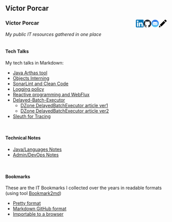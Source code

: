  ## Víctor Porcar
 
 ### Víctor Porcar [<img align="right" src="site/images/pencil.svg" width="24">](https://github.com/victor-porcar/victor-porcar.github.io/edit/master/index.md)[<img align="right" src="site/images/mail.png" width="24">](mailto:victormpcmun@gmail.com)[<img align="right" src="site/images/github-mark.svg" width="24">](https://github.com/victor-porcar)[<img align="right" src="site/images/linkedin.png" width="24">](https://es.linkedin.com/in/victor-porcar-a110a533)
 
*My public IT resources gathered in one place*
  <br />
  <br />
#### Tech Talks

My tech talks in Markdown:

* [Java Arthas tool](./site/my-techtalks/TechTalk-Arthas-Tool)
* [Objects Interning](./site/my-techtalks/TechTalk-Interning)
* [SonarLint and Clean Code](./site/my-techtalks/TechTalk-SonarLint-and-Clean-Code)
* [Logging policy](./site/my-techtalks/TechTalk-Logging-Policy)
* [Reactive programming and WebFlux](./site/my-techtalks/TechTalk-Reactive-Programming-and-WebFlux)
* [Delayed-Batch-Executor](./site/my-techtalks/TechTalk-Delayed-Batch-Executor)
   * [DZone DelayedBatchExecutor article ver1](https://dzone.com/articles/optimizing-data-repositories-usage-in-java-multith)
   * [DZone DelayedBatchExecutor article ver2](https://web.archive.org/web/20200815000143/https://dzone.com/articles/delayedbatchexecutor-how-to-optimize-database-usag)
* [Sleuth for Tracing](./site/my-techtalks/TechTalk-Sleuth-for-Tracing)


 
 <br />
 
 
#### Technical Notes

* [Java/Languages Notes](./site/my-notes/my-notes-java-languages.md)
* [Admin/DevOps Notes](./site/my-notes/my-notes-admin-devops.md)

 <br />
 
 
#### Bookmarks

These are the IT Bookmarks I collected over the years in readable formats (using tool [Bookmark2md](https://github.com/victormpcmun/Bookmark2md))

* [Pretty format](./site/my-bookmarks/generated/generated_PRETTY_HTML_IT.html)
* [Markdown GitHub format](./site/my-bookmarks/generated/generated_MD_IT.md)
* [Importable to a browser](./site/my-bookmarks/generated/bookmarksIT.html)

